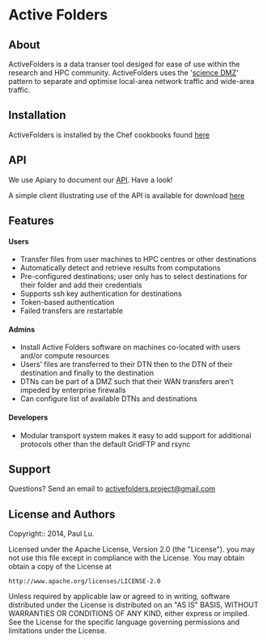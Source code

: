 # Active Folders

## About
ActiveFolders is a data transer tool desiged for ease of use within the research and HPC community.  ActiveFolders uses the '[science DMZ](http://delivery.acm.org/10.1145/2510000/2503245/a85-dart.pdf?ip=129.128.184.188&id=2503245&acc=ACTIVE%20SERVICE&key=FD0067F557510FFB%2EE7ED0E691902343F%2E4D4702B0C3E38B35%2E4D4702B0C3E38B35&CFID=603174431&CFTOKEN=16413392&__acm__=1417039609_daae7084437e0e1ea48a89053aa76ed7)' pattern to separate and optimise local-area network traffic and wide-area traffic. 

## Installation

ActiveFolders is installed by the Chef cookbooks found [here](https://github.com/cybera/activefolders-cookbook)

## API
We use Apiary to document our [API](http://docs.activefolders.apiary.io/).  Have a look!

A simple client illustrating use of the API is available for download [here](https://github.com/cybera/activefolders-tool)

## Features
#### Users
* Transfer files from user machines to HPC centres or other destinations
* Automatically detect and retrieve results from computations
* Pre-configured destinations; user only has to select destinations for their folder and add their credentials
* Supports ssh key authentication for destinations
* Token-based authentication
* Failed transfers are restartable

#### Admins
* Install Active Folders software on machines co-located with users and/or compute resources
* Users’ files are transferred to their DTN then to the DTN of their destination and finally to the destination
* DTNs can be part of a DMZ such that their WAN transfers aren’t impeded by enterprise firewalls
* Can configure list of available DTNs and destinations

#### Developers
* Modular transport system makes it easy to add support for additional protocols other than the default GridFTP and rsync


## Support
Questions?  Send an email to activefolders.project@gmail.com


## License and Authors
Copyright:: 2014, Paul Lu.

Licensed under the Apache License, Version 2.0 (the "License").
you may not use this file except in compliance with the License. 
You may obtain obtain a copy of the License at


    http://www.apache.org/licenses/LICENSE-2.0


Unless required by applicable law or agreed to in writing, software
distributed under the License is distributed on an "AS IS" BASIS,
WITHOUT WARRANTIES OR CONDITIONS OF ANY KIND, either express or implied.
See the License for the specific language governing permissions and 
limitations under the License.
